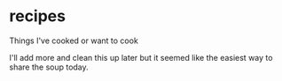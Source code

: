 # recipes
Things I've cooked or want to cook

I'll add more and clean this up later but it seemed like the easiest way to share the soup today.
